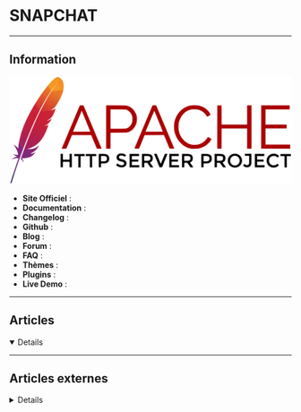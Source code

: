# SNAPCHAT
----

## <i class="fa-solid fa-hashtag"></i> Information

![Logo](../../_media/apps/apache_http_server/apache_http_server_logo.svg ':size=250 :no-zoom')


> <i class="fa-solid fa-quote-left"></i>  <i class="fa-solid fa-quote-left fa-rotate-180"></i>


- <i class="fa-solid fa-globe"></i> **Site Officiel** : 
- <i class="fa-solid fa-book"></i> **Documentation** : 
- <i class="fa-solid fa-file-circle-question"></i> **Changelog** : 
- <i class="fa-brands fa-github"></i> **Github** : 
- <i class="fab fa-blogger-b"></i> **Blog** :
- <i class="fas fa-comments"></i> **Forum** :
- <i class="far fa-question-circle"></i> **FAQ** : 
- <i class="far fa-calendar-alt"></i> **Thèmes** : 
- <i class="fas fa-tools"></i> **Plugins** : 
- <i class="far fa-calendar-alt"></i> **Live Demo** : 

---

## <i class="fa-regular fa-newspaper"></i> Articles

<details open>

</details>

---

## <i class="fa-solid fa-glasses"></i> Articles externes

<details>

- [Can Hackers Access My Snapchat Account?](https://www.makeuseof.com/can-hackers-access-snapchat-account/)
- [Comment supprimer son compte Snapchat](https://www.phonandroid.com/comment-supprimer-compte-snapchat.html)
- [How Does Snapchat Score Work? How to Increase Your Score](https://www.makeuseof.com/tag/improve-snapchat-score/)
- [How to Change Your Snapchat Username](https://www.makeuseof.com/tag/change-snapchat-username/)
- [How to Report Someone on Snapchat](https://www.makeuseof.com/how-to-report-snapchat/)
- [How to Save Snapchat Videos on Your Phone](https://www.makeuseof.com/how-to-save-snapchat-videos-phone/)
- [How to Send GIFs on Snapchat](https://www.makeuseof.com/how-to-send-gifs-on-snapchat/)
- [How to Tell If Someone Blocked You on Snapchat](https://www.makeuseof.com/tag/how-to-tell-if-someone-blocked-you-on-snapchat/)
- [Snapchat Privacy Settings You Need to Change to Secure Your Account](https://www.makeuseof.com/snapchat-privacy-settings-you-need-to-change-to-secure-your-account-2/)
- [Snapchat Privacy Settings You Need to Change to Secure Your Account](https://www.makeuseof.com/snapchat-privacy-settings-you-need-to-change-to-secure-your-account/)

</details>